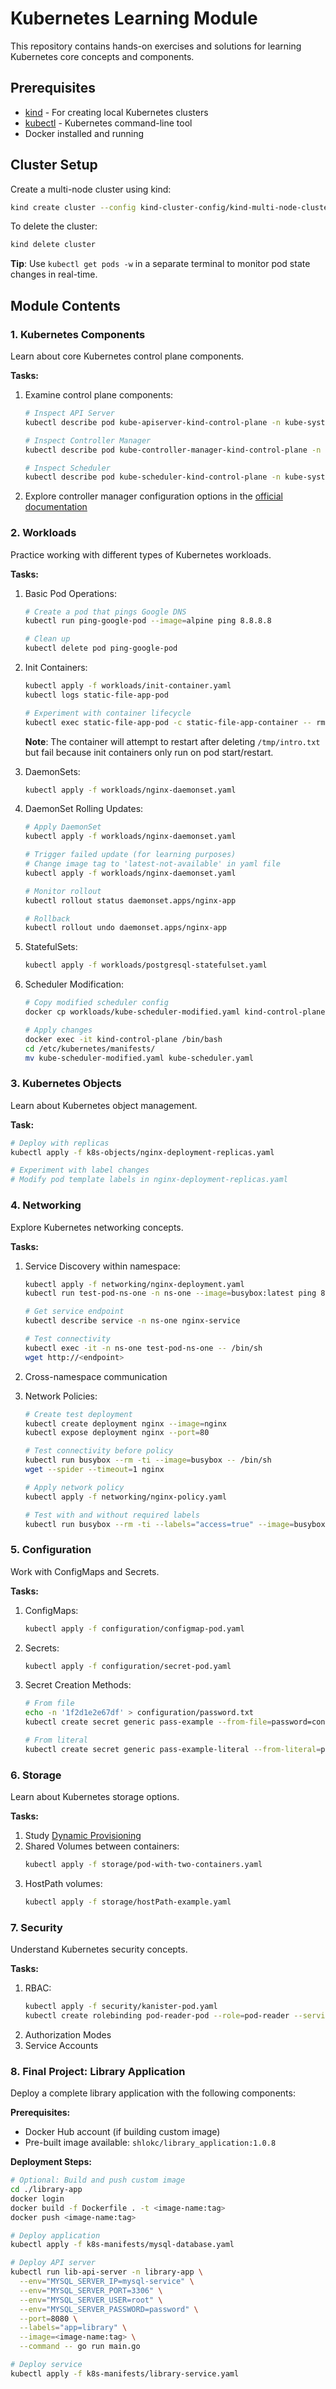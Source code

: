 # Kubernetes Learning Module

This repository contains hands-on exercises and solutions for learning Kubernetes core concepts and components.

## Prerequisites

- [kind](https://kind.sigs.k8s.io/docs/user/quick-start/#installation) - For creating local Kubernetes clusters
- [kubectl](https://kubernetes.io/docs/tasks/tools/install-kubectl/) - Kubernetes command-line tool
- Docker installed and running

## Cluster Setup

Create a multi-node cluster using kind:
```bash
kind create cluster --config kind-cluster-config/kind-multi-node-cluster.yaml
```

To delete the cluster:
```bash
kind delete cluster
```

**Tip**: Use `kubectl get pods -w` in a separate terminal to monitor pod state changes in real-time.

## Module Contents

### 1. Kubernetes Components
Learn about core Kubernetes control plane components.

**Tasks:**
1. Examine control plane components:
   ```bash
   # Inspect API Server
   kubectl describe pod kube-apiserver-kind-control-plane -n kube-system
   
   # Inspect Controller Manager
   kubectl describe pod kube-controller-manager-kind-control-plane -n kube-system
   
   # Inspect Scheduler
   kubectl describe pod kube-scheduler-kind-control-plane -n kube-system
   ```

2. Explore controller manager configuration options in the [official documentation](https://kubernetes.io/docs/reference/command-line-tools-reference/kube-controller-manager/)

### 2. Workloads
Practice working with different types of Kubernetes workloads.

**Tasks:**
1. Basic Pod Operations:
   ```bash
   # Create a pod that pings Google DNS
   kubectl run ping-google-pod --image=alpine ping 8.8.8.8
   
   # Clean up
   kubectl delete pod ping-google-pod
   ```

2. Init Containers:
   ```bash
   kubectl apply -f workloads/init-container.yaml
   kubectl logs static-file-app-pod
   
   # Experiment with container lifecycle
   kubectl exec static-file-app-pod -c static-file-app-container -- rm /tmp/intro.txt
   ```
   
   **Note**: The container will attempt to restart after deleting `/tmp/intro.txt` but fail because init containers only run on pod start/restart.

3. DaemonSets:
   ```bash
   kubectl apply -f workloads/nginx-daemonset.yaml
   ```

4. DaemonSet Rolling Updates:
   ```bash
   # Apply DaemonSet
   kubectl apply -f workloads/nginx-daemonset.yaml
   
   # Trigger failed update (for learning purposes)
   # Change image tag to 'latest-not-available' in yaml file
   kubectl apply -f workloads/nginx-daemonset.yaml
   
   # Monitor rollout
   kubectl rollout status daemonset.apps/nginx-app
   
   # Rollback
   kubectl rollout undo daemonset.apps/nginx-app
   ```

5. StatefulSets:
   ```bash
   kubectl apply -f workloads/postgresql-statefulset.yaml
   ```

6. Scheduler Modification:
   ```bash
   # Copy modified scheduler config
   docker cp workloads/kube-scheduler-modified.yaml kind-control-plane:/etc/kubernetes/manifests/
   
   # Apply changes
   docker exec -it kind-control-plane /bin/bash
   cd /etc/kubernetes/manifests/
   mv kube-scheduler-modified.yaml kube-scheduler.yaml
   ```

### 3. Kubernetes Objects
Learn about Kubernetes object management.

**Task:**
```bash
# Deploy with replicas
kubectl apply -f k8s-objects/nginx-deployment-replicas.yaml

# Experiment with label changes
# Modify pod template labels in nginx-deployment-replicas.yaml
```

### 4. Networking
Explore Kubernetes networking concepts.

**Tasks:**
1. Service Discovery within namespace:
   ```bash
   kubectl apply -f networking/nginx-deployment.yaml
   kubectl run test-pod-ns-one -n ns-one --image=busybox:latest ping 8.8.8.8
   
   # Get service endpoint
   kubectl describe service -n ns-one nginx-service
   
   # Test connectivity
   kubectl exec -it -n ns-one test-pod-ns-one -- /bin/sh
   wget http://<endpoint>
   ```

2. Cross-namespace communication
3. Network Policies:
   ```bash
   # Create test deployment
   kubectl create deployment nginx --image=nginx
   kubectl expose deployment nginx --port=80
   
   # Test connectivity before policy
   kubectl run busybox --rm -ti --image=busybox -- /bin/sh
   wget --spider --timeout=1 nginx
   
   # Apply network policy
   kubectl apply -f networking/nginx-policy.yaml
   
   # Test with and without required labels
   kubectl run busybox --rm -ti --labels="access=true" --image=busybox -- /bin/sh
   ```

### 5. Configuration
Work with ConfigMaps and Secrets.

**Tasks:**
1. ConfigMaps:
   ```bash
   kubectl apply -f configuration/configmap-pod.yaml
   ```

2. Secrets:
   ```bash
   kubectl apply -f configuration/secret-pod.yaml
   ```

3. Secret Creation Methods:
   ```bash
   # From file
   echo -n '1f2d1e2e67df' > configuration/password.txt
   kubectl create secret generic pass-example --from-file=password=configuration/password.txt
   
   # From literal
   kubectl create secret generic pass-example-literal --from-literal=password='1f2d1e2e67df'
   ```

### 6. Storage
Learn about Kubernetes storage options.

**Tasks:**
1. Study [Dynamic Provisioning](https://kubernetes.io/docs/concepts/storage/dynamic-provisioning/)
2. Shared Volumes between containers:
   ```bash
   kubectl apply -f storage/pod-with-two-containers.yaml
   ```
3. HostPath volumes:
   ```bash
   kubectl apply -f storage/hostPath-example.yaml
   ```

### 7. Security
Understand Kubernetes security concepts.

**Tasks:**
1. RBAC:
   ```bash
   kubectl apply -f security/kanister-pod.yaml
   kubectl create rolebinding pod-reader-pod --role=pod-reader --serviceaccount=default:default
   ```
2. Authorization Modes
3. Service Accounts

### 8. Final Project: Library Application

Deploy a complete library application with the following components:

**Prerequisites:**
- Docker Hub account (if building custom image)
- Pre-built image available: `shlokc/library_application:1.0.8`

**Deployment Steps:**
```bash
# Optional: Build and push custom image
cd ./library-app
docker login
docker build -f Dockerfile . -t <image-name:tag>
docker push <image-name:tag>

# Deploy application
kubectl apply -f k8s-manifests/mysql-database.yaml

# Deploy API server
kubectl run lib-api-server -n library-app \
  --env="MYSQL_SERVER_IP=mysql-service" \
  --env="MYSQL_SERVER_PORT=3306" \
  --env="MYSQL_SERVER_USER=root" \
  --env="MYSQL_SERVER_PASSWORD=password" \
  --port=8080 \
  --labels="app=library" \
  --image=<image-name:tag> \
  --command -- go run main.go

# Deploy service
kubectl apply -f k8s-manifests/library-service.yaml
```

